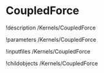 <!-- MOOSE Documentation Stub: Remove this when content is added. -->

# CoupledForce
!description /Kernels/CoupledForce

!parameters /Kernels/CoupledForce

!inputfiles /Kernels/CoupledForce

!childobjects /Kernels/CoupledForce
